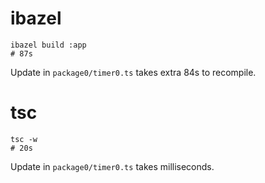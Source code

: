 # ibazel

```
ibazel build :app
# 87s
```

Update in `package0/timer0.ts` takes extra 84s to recompile.


# tsc

```
tsc -w
# 20s
```

Update in `package0/timer0.ts` takes milliseconds.

